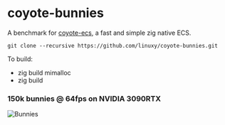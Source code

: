 # coyote-bunnies
A benchmark for [coyote-ecs](https://github.com/linuxy/coyote-ecs), a fast and simple zig native ECS.

```git clone --recursive https://github.com/linuxy/coyote-bunnies.git```

To build:
* zig build mimalloc
* zig build

### 150k bunnies @ 64fps on NVIDIA 3090RTX
![Bunnies](<https://github.com/linuxy/coyote-bunnies/blob/main/assets/bunnies.gif> "bunnies!")
